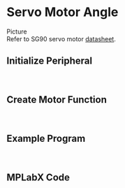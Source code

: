 # Servo Motor Angle

Picture
<br/>
Refer to SG90 servo motor [datasheet](http://www.ee.ic.ac.uk/pcheung/teaching/DE1_EE/stores/sg90_datasheet.pdf).
<br/>

## Initialize Peripheral
<br/>

## Create Motor Function
<br/>

## Example Program
<br/>

## MPLabX Code
<br/>
